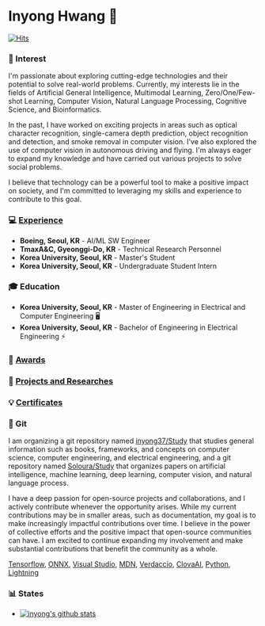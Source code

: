 # Inyong Hwang :christmas_tree:

[![Hits](https://hits.seeyoufarm.com/api/count/incr/badge.svg?url=https%3A%2F%2Fgithub.com%2Finyong37&count_bg=%2379C83D&title_bg=%2326BED9&icon=&icon_color=%23E7E7E7&title=VISIT&edge_flat=false)](https://hits.seeyoufarm.com)
<a href="https://img.shields.io/badge/Computer%20Vision-Electrical%20Engineering-yellow"/></a>

### 🔭 Interest

I'm passionate about exploring cutting-edge technologies and their potential to solve real-world problems. Currently, my interests lie in the fields of Artificial General Intelligence, Multimodal Learning, Zero/One/Few-shot Learning, Computer Vision, Natural Language Processing, Cognitive Science, and Bioinformatics.

In the past, I have worked on exciting projects in areas such as optical character recognition, single-camera depth prediction, object recognition and detection, and smoke removal in computer vision. I've also explored the use of computer vision in autonomous driving and flying. I'm always eager to expand my knowledge and have carried out various projects to solve social problems.

I believe that technology can be a powerful tool to make a positive impact on society, and I'm committed to leveraging my skills and experience to contribute to this goal.

<!--
*I am currently interested in Artificial General Intelligence, Multimodal Learning, Zero/One/Few-shot Learning, Computer Vision, Natural Language Processing, Cognitive Science, and Bioinformatics.*

I was previously interested in optical character recognition, single-camera depth prediction, object recognition and detection, and smoke removal among computer vision. Additionally, I was also interested in autonomous driving and flying with computer vision. Therefore, I have done projects and research on these topics. In addition, I have proposed and carried out various projects to solve social problems.
-->

<!--d
- <img src="https://img.shields.io/badge/Computer%20Vision-Electrical%20Engineering-yellow"/> 
- <img src="https://img.shields.io/badge/Natural%20Language%20Processing-Biotechnology-green"/> 
- <img src="https://img.shields.io/badge/Deep%20Learning-Computer%20Science-blue"/>
-->

### :computer: [Experience](https://github.com/inyong37/Projects/blob/master/Experience.md)

- **Boeing, Seoul, KR** - AI/ML SW Engineer
- **TmaxA&C, Gyeonggi-Do, KR** - Technical Research Personnel <!-- (serving in military service) -->
- **Korea University, Seoul, KR** - Master's Student
- **Korea University, Seoul, KR** - Undergraduate Student Intern

<!--
- **TmaxA&C**, *Bundang-gu, Seongnam-si, Gyeonggi-do, Republic of Korea* - Researcher (as military service/전문연구요원)
- **Korea University**, *145, Anam-ro, Seongbuk-gu, Seoul, Republic of Korea* - Undergraduate Research Student (KU학부연구생)
-->

### :mortar_board: Education

- **Korea University, Seoul, KR** - Master of Engineering in Electrical and Computer Engineering :desktop_computer:
- **Korea University, Seoul, KR** - Bachelor of Engineering in Electrical Engineering :zap:

<!--
- **Korea University**, *145, Anam-ro, Seongbuk-gu, Seoul, Republic of Korea* - Master's degree (Electrical Engineering/전기전자공학과)
- **Korea University**, *145, Anam-ro, Seongbuk-gu, Seoul, Republic of Korea* - Bachelor's degree (Electrical Engineering/전기전자공학부)
-->

### :tada: [Awards](https://github.com/inyong37/Projects/blob/master/Awards_EN.md)

<!--
- *List of awards :point_right: [English](https://github.com/inyong37/Projects/blob/master/Awards_EN.md) :point_left: :point_right: [Korean](https://github.com/inyong37/Projects/blob/master/Awards_KR.md)* :point_left:
-->

### :microscope: [Projects and Researches](https://github.com/inyong37/Projects/blob/master/Researches.md)

<!--
- *[List of projects that participated in the contest (written in Korean)](https://github.com/inyong37/Projects)*
-->

### :bulb: [Certificates](https://github.com/inyong37/Projects/blob/master/Certificate.md) <!-- [Training](https://github.com/inyong37/Projects/blob/master/Certificate.md) -->

<!--
- :point_right: *[List of trainings (written in Korean)](https://github.com/inyong37/Projects/blob/master/Trainings.md)* :point_left:
-->

### :notebook: Git

<!--
나는 computer science, computer engineering, and electrical engineering에 대한 전반적인 내용을 공부하는 git repository와 artificial intelligence, machine learning, deep learning, computer vision, natural language process에 대해 논문을 정리하는 git repositry를 정리하고 있다.
-->

I am organizing a git repository named [inyong37/Study](https://github.com/inyong37/Study) that studies general information such as books, frameworks, and concepts on computer science, computer engineering, and electrical engineering, and a git repository named [Soloura/Study](https://github.com/Soloura/Study) that organizes papers on artificial intelligence, machine learning, deep learning, computer vision, and natural language process.

I have a deep passion for open-source projects and collaborations, and I actively contribute whenever the opportunity arises. While my current contributions may be in smaller areas, such as documentation, my goal is to make increasingly impactful contributions over time. I believe in the power of collective efforts and the positive impact that open-source communities can have. I am excited to continue expanding my involvement and make substantial contributions that benefit the community as a whole.

[Tensorflow](https://github.com/tensorflow/addons/pull/2621), [ONNX](https://github.com/onnx/onnx.github.io/pull/193), [Visual Studio](https://github.com/MicrosoftDocs/visualstudio-docs/pull/6345), [MDN](https://github.com/mdn/content/pull/11190), [Verdaccio](https://github.com/verdaccio/verdaccio/pull/3828), [ClovaAI](https://github.com/clovaai/CRAFT-pytorch/issues/16), [Python](https://github.com/python/pythondotorg/issues/2150), [Lightning](https://github.com/Lightning-AI/pytorch-lightning/pull/19677)

<!--
I have a strong passion for open source projects and collaborations. So I'm contributing whenever I get a chance. It's still a small thing like documentation, but I hope to make a bigger contribution over time.
-->

### :bar_chart: States

- [![inyong's github stats](https://github-readme-stats.vercel.app/api?username=inyong37&show_icons=true&theme=dark&hide_title=true)](https://github.com/inyong37)

<!--
- [![Top Langs](https://github-readme-stats.vercel.app/api/top-langs/?username=inyong37&show_icons=true&theme=dark&layout=compact&hide_title=true)](https://github.com/inyong37)
-->

<!--
**inyong37/inyong37** is a ✨ _special_ ✨ repository because its `README.md` (this file) appears on your GitHub profile.

Here are some ideas to get you started: 👋

- 🔭 I’m currently working on ...
- 🌱 I’m currently learning ...
- 👯 I’m looking to collaborate on ...
- 🤔 I’m looking for help with ...
- 💬 Ask me about ...
- 📫 How to reach me: ...
- 😄 Pronouns: ...
- ⚡ Fun fact: ...
-->
